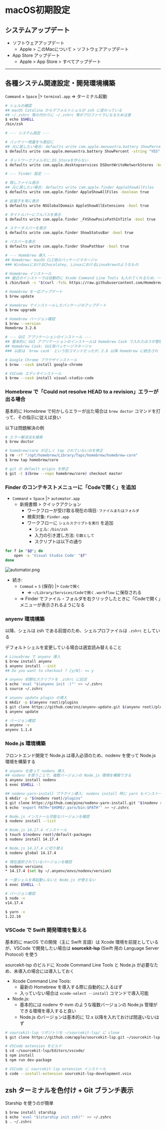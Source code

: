 # macOS初期設定

## システムアップデート

- ソフトウェアアップデート
    - Apple > このMacについて > ソフトウェアアップデート
- App Store アップデート
    - Apple > App Store > すべてアップデート

***

## 各種システム関連設定・開発環境構築

`Command` + `Space` |> `terminal.app` => ターミナル起動

```bash
# シェルの確認
## macOS Catalina からデフォルトシェルが zsh に変わっている
## ~/.zshrc 等の代わりに ~/.zshrc 等がプロファイラになるため注意
$ echo $SHELL
/bin/zsh

# --- システム設定 ---

# バッテリー残量を％表記に
## 元に戻したい場合: defaults write com.apple.menuextra.battery ShowPercent
$ defaults write com.apple.menuextra.battery ShowPercent -string "YES"

# ネットワークフォルダに.DS_Storeを作らない
$ defaults write com.apple.desktopservices DSDontWriteNetworkStores -bool true

# --- Finder 設定 ---

# 隠しファイル表示
## 元に戻したい場合: defaults write com.apple.finder AppleShowAllFiles
$ defaults write com.apple.finder AppleShowAllFiles -boolean true

# 拡張子を常に表示
$ defaults write NSGlobalDomain AppleShowAllExtensions -bool true

# タイトルバーにフルパスを表示
$ defaults write com.apple.finder _FXShowPosixPathInTitle -bool true

# ステータスバーを表示
$ defaults write com.apple.finder ShowStatusBar -bool true

# パスバーを表示
$ defaults write com.apple.finder ShowPathbar -bool true

# --- Homebrew 導入 ---
## Homebrew: macOS CLI用のパッケージマネージャ
### WindowsにおけるChocolatey, LinuxにおけるLinuxbrewのようなもの

# Homebrew インストール
## 最近のインストーラは自動的に Xcode Command Line Tools も入れてくれるため、一通りの開発環境は簡単に整う
$ /bin/bash -c "$(curl -fsSL https://raw.githubusercontent.com/Homebrew/install/master/install.sh)"

# Homebrew を一応アップデート
$ brew update

# Homebrew でインストールしたパッケージのアップデート
$ brew upgrade

# Homebrew バージョン確認
$ brew --version
Homebrew 3.2.6

# --- GUI アプリケーションのインストール ---
## 基本的に GUI アプリケーションのインストールは Homebrew Cask で入れたほうが管理が楽
## Homebrew Cask: GUI用パッケージマネージャ
### 以前は `brew cask` という別コマンドだったが、2.8 以降 Homebrew に統合され `brew --cask` というオプションとなった

# Google Chrome ブラウザインストール
$ brew --cask install google-chrome

# VSCode エディタインストール
$ brew --cask install visual-studio-code
```

### Homebrew で「Could not resolve HEAD to a revision」エラーが出る場合
基本的に Homebrew で何かしらエラーが出た場合は `brew doctor` コマンドを打って、その指示に従えば良い

以下は問題解決の例

```bash
# エラー解決法を検索
$ brew doctor

# homebrew/core が正しく tap されていないのを修正
$ rm -rf "/opt/homebrew/Library/Taps/homebrew/homebrew-core"
$ brew tap homebrew/core

# git の default origin を修正
$ git -C $(brew --repo homebrew/core) checkout master
```

### Finder のコンテキストメニューに「Codeで開く」を追加
- `Command` + `Space` |> `automator.app`
    - 新規書類 > クイックアクション
        - ワークフローが受け取る現在の項目: `ファイルまたはフォルダ`
        - 検索対象: `Finder.app`
        - ワークフローに `シェルスクリプトを実行` を追加
            - シェル: `/bin/zsh`
            - 入力の引き渡し方法: `引数として`
            - スクリプトは以下の通り

```bash
for f in "$@"; do
    open -a 'Visual Studio Code' "$f"
done
```

![automator.png](./img/automator.png)

- 続き:
    - `Commad` + `S` (保存) |> `Codeで開く`
        - => `~/Library/Services/Codeで開く.workflow` に保存される
    - => Finder でファイル・フォルダを右クリックしたときに「Codeで開く」メニューが表示されるようになる


### anyenv 環境構築
以降、シェルは zsh である前提のため、シェルプロファイルは `.zshrc` としている

デフォルトシェルを変更している場合は適宜読み替えること

```bash
# Linuxbrew で anyenv 導入
$ brew install anyenv
$ anyenv install --init
## Do you want to checkout ? [y/N]: <= y

# anyenv 初期化スクリプトを .zshrc に記述
$ echo 'eval "$(anyenv init -)"' >> ~/.zshrc
$ source ~/.zshrc

# anyenv update plugin の導入
$ mkdir -p $(anyenv root)/plugins
$ git clone https://github.com/znz/anyenv-update.git $(anyenv root)/plugins/anyenv-update
$ anyenv update

# バージョン確認
$ anyenv -v
anyenv 1.1.4
```

### Node.js 環境構築
フロントエンド開発で Node.js は導入必須のため、nodenv を使って Node.js 環境を構築する

```bash
# anyenv を使って nodenv 導入
## nodenv を使うことで、複数バージョンの Node.js 環境を構築できる
$ anyenv install nodenv
$ exec $SHELL -l

## nodenv-yarn-install プラグイン導入: nodenv install 時に yarn もインストールする
$ mkdir -p "$(nodenv root)/plugins"
$ git clone https://github.com/pine/nodenv-yarn-install.git "$(nodenv root)/plugins/nodenv-yarn-install"
$ echo 'export PATH="$HOME/.yarn/bin:$PATH"' >> ~/.zshrc

# Node.js インストール可能なバージョンを確認
$ nodenv install --list

# Node.js 14.17.4 インストール
$ touch $(nodenv root)/default-packages
$ nodenv install 14.17.4

# Node.js 14.17.4 に切り替え
$ nodenv global 14.17.4

# 現在選択されているバージョンを確認
$ nodenv versions
* 14.17.4 (set by ~/.anyenv/envs/nodenv/version)

# 一度シェルを再起動しないと Node.js が使えない
$ exec $SHELL -l

# バージョン確認
$ node -v
v14.17.4

$ yarn -v
1.22.10
```

### VSCode で Swift 開発環境を整える
基本的に macOS での開発（主に Swift 言語）は Xcode 環境を前提としているが、VSCode で開発したい場合は **sourcekit-lsp** (Swift 用の Language Server Protocol) を使う

sourcekit-lsp のビルドに Xcode Command Line Tools と Node.js が必要なため、未導入の場合には導入しておく

- Xcode Command Line Tools:
    - 最新の Homebrew を導入する際に自動的に入るはず
    - 入っていない場合は `xcode-select --install` コマンドで導入可能
- Node.js:
    - 基本的には nodenv や nvm のような複数バージョンの Node.js 管理ができる環境を導入すると良い
    - Node.js のバージョンは基本的に 12.x 以降を入れておけば間違いないはず

```bash
# sourcekit-lsp リポジトリを ~/sourcekit-lsp/ に clone
$ git clone https://github.com/apple/sourcekit-lsp.git ~/sourcekit-lsp

# VSCode extension をビルド
$ cd ~/sourcekit-lsp/Editors/vscode/
$ npm install
$ npm run dev-package

# VSCode に sourcekit-lsp extension インストール
$ code --install-extension sourcekit-lsp-development.vsix
```

## zsh ターミナルを色付け + Git ブランチ表示

Starship を使うのが簡単

```bash
$ brew install starship
$ echo 'eval "$(starship init zsh)"' >> ~/.zshrc
$ . ~/.zshrc
```

